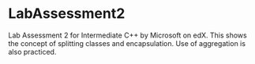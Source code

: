 # LabAssessment2
Lab Assessment 2 for Intermediate C++ by Microsoft on edX. This shows the concept of splitting classes and encapsulation. Use of aggregation is also practiced.
